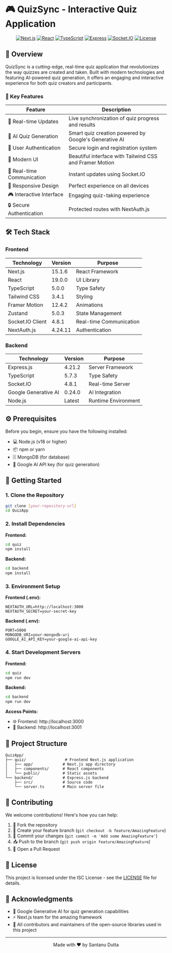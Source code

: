 # 🎮 QuizSync - Interactive Quiz Application

<div align="center">

[![Next.js](https://img.shields.io/badge/Next.js-15.1.6-black?logo=next.js)](https://nextjs.org/)
[![React](https://img.shields.io/badge/React-19.0.0-blue?logo=react)](https://reactjs.org/)
[![TypeScript](https://img.shields.io/badge/TypeScript-5.0.0-blue?logo=typescript)](https://www.typescriptlang.org/)
[![Express](https://img.shields.io/badge/Express-4.21.2-green?logo=express)](https://expressjs.com/)
[![Socket.IO](https://img.shields.io/badge/Socket.IO-4.8.1-white?logo=socket.io)](https://socket.io/)
[![License](https://img.shields.io/badge/License-ISC-blue.svg)](LICENSE)

</div>

## 🌟 Overview

QuizSync is a cutting-edge, real-time quiz application that revolutionizes the way quizzes are created and taken. Built with modern technologies and featuring AI-powered quiz generation, it offers an engaging and interactive experience for both quiz creators and participants.

### 🚀 Key Features

<div align="center">

| Feature | Description |
|---------|-------------|
| 🎯 Real-time Updates | Live synchronization of quiz progress and results |
| 🤖 AI Quiz Generation | Smart quiz creation powered by Google's Generative AI |
| 👥 User Authentication | Secure login and registration system |
| 🎨 Modern UI | Beautiful interface with Tailwind CSS and Framer Motion |
| 🔄 Real-time Communication | Instant updates using Socket.IO |
| 📱 Responsive Design | Perfect experience on all devices |
| 🎮 Interactive Interface | Engaging quiz-taking experience |
| 🔒 Secure Authentication | Protected routes with NextAuth.js |

</div>

## 🛠️ Tech Stack

### Frontend
<div align="center">

| Technology | Version | Purpose |
|------------|---------|---------|
| Next.js | 15.1.6 | React Framework |
| React | 19.0.0 | UI Library |
| TypeScript | 5.0.0 | Type Safety |
| Tailwind CSS | 3.4.1 | Styling |
| Framer Motion | 12.4.2 | Animations |
| Zustand | 5.0.3 | State Management |
| Socket.IO Client | 4.8.1 | Real-time Communication |
| NextAuth.js | 4.24.11 | Authentication |

</div>

### Backend
<div align="center">

| Technology | Version | Purpose |
|------------|---------|---------|
| Express.js | 4.21.2 | Server Framework |
| TypeScript | 5.7.3 | Type Safety |
| Socket.IO | 4.8.1 | Real-time Server |
| Google Generative AI | 0.24.0 | AI Integration |
| Node.js | Latest | Runtime Environment |

</div>

## ⚙️ Prerequisites

Before you begin, ensure you have the following installed:

- 💻 Node.js (v18 or higher)
- 📦 npm or yarn
- 🗄️ MongoDB (for database)
- 🔑 Google AI API key (for quiz generation)

## 🚀 Getting Started

### 1. Clone the Repository
```bash
git clone [your-repository-url]
cd QuizApp
```

### 2. Install Dependencies

**Frontend:**
```bash
cd quiz
npm install
```

**Backend:**
```bash
cd backend
npm install
```

### 3. Environment Setup

**Frontend (.env):**
```env
NEXTAUTH_URL=http://localhost:3000
NEXTAUTH_SECRET=your-secret-key
```

**Backend (.env):**
```env
PORT=5000
MONGODB_URI=your-mongodb-uri
GOOGLE_AI_API_KEY=your-google-ai-api-key
```

### 4. Start Development Servers

**Frontend:**
```bash
cd quiz
npm run dev
```

**Backend:**
```bash
cd backend
npm run dev
```

**Access Points:**
- 🌐 Frontend: http://localhost:3000
- 🔧 Backend: http://localhost:3001

## 📁 Project Structure

```
QuizApp/
├── quiz/                 # Frontend Next.js application
│   ├── app/             # Next.js app directory
│   ├── components/      # React components
│   └── public/          # Static assets
└── backend/             # Express.js backend
    ├── src/             # Source code
    └── server.ts        # Main server file
```

## 🤝 Contributing

We welcome contributions! Here's how you can help:

1. 🍴 Fork the repository
2. 🌿 Create your feature branch (`git checkout -b feature/AmazingFeature`)
3. 💾 Commit your changes (`git commit -m 'Add some AmazingFeature'`)
4. 📤 Push to the branch (`git push origin feature/AmazingFeature`)
5. 🔄 Open a Pull Request

## 📄 License

This project is licensed under the ISC License - see the [LICENSE](LICENSE) file for details.

## 🙏 Acknowledgments

- 🤖 Google Generative AI for quiz generation capabilities
- ⚡ Next.js team for the amazing framework
- 👥 All contributors and maintainers of the open-source libraries used in this project

---

<div align="center">

Made with ❤️ by Santanu Dutta

</div> 